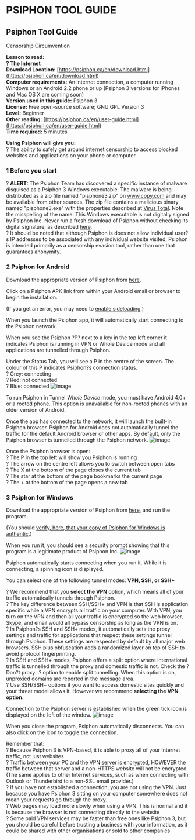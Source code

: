 [Title]: # (Psiphon)
[Difficulty]: # ()
[Order]: # (14)

# PSIPHON TOOL GUIDE

## Psiphon Tool Guide   
Censorship Circumvention 

**Lesson to read:   
? [The Internet](umbrella://lesson/the-internet)**  
**Download Location:** [https://psiphon.ca/en/download.html](https://psiphon.ca/en/download.html)   
**Computer requirements:** An internet connection, a computer running Windows or an Android 2.2 phone or up (Psiphon 3 versions for iPhones and Mac OS X are coming soon)  
**Version used in this guide:** Psiphon 3  
**License:** Free open-source software; GNU GPL Version 3  
**Level:** Beginner  
**Other reading:** [https://psiphon.ca/en/user-guide.html](https://psiphon.ca/en/user-guide.html)  
**Time required:** 5 minutes

**Using Psiphon will give you:**  
? The ability to safely get around internet censorship to access blocked websites and applications on your phone or computer.

### 1 Before you start 

? **ALERT:** The Psiphon Team has discovered a specific instance of malware disguised as a Psiphon 3 Windows executable. The malware is being distributed as a zip file named "pisphone3.zip" on www.copy.com and may be available from other sources. The zip file contains a malicious binary named "pisphone3.exe" with the properties described at [Virus Total](https://www.virustotal.com/en/file/54201e181615c7eb18ee5a5ca3a0b7924cf3097ac5214fbee530741b6a6bc3da/analysis/1372262585/). Note the misspelling of the name. This Windows executable is not digitally signed by Psiphon Inc. Never run a fresh download of Psiphon without checking its digital signature, as described [here](https://psiphon.ca/en.html#is_my_psiphon_3_for_windows_authentic).  
? It should be noted that although Psiphon is does not allow individual user?s IP addresses to be associated with any individual website visited, Psiphon is intended primarily as a censorship evasion tool, rather than one that guarantees anonymity.

### 2 Psiphon for Android

Download the appropriate version of Psiphon from [here](https://psiphon.ca/en/download.html). 

Click on a Psiphon APK link from within your Android email or browser to begin the installation. 

(If you get an error, you may need to [enable sideloading](https://psiphon.ca/en/faq.html#android-enable-sideloading).)

When you launch the Psiphon app, it will automatically start connecting to the Psiphon network.

When you see the Psiphon ?P? next to a key in the top left corner it indicates Psiphon is running in VPN or Whole Device mode and all applications are tunnelled through Psiphon.

Under the Status Tab, you will see a P in the centre of the screen. The colour of this P indicates Psiphon?s connection status.  
? Grey: connecting  
? Red: not connected  
? Blue: connected
![image](tool_psiphon1.png)

To run Psiphon in Tunnel _Whole Device_ mode, you must have Android 4.0+ or a rooted phone. This option is unavailable for non-rooted phones with an older version of Android.

Once the app has connected to the network, it will launch the built-in Psiphon browser. Psiphon for Android does not automatically tunnel the traffic for the default Android browser or other apps. By default, only the Psiphon browser is tunnelled through the Psiphon network.
![image](tool_psiphon2.png)

 Once the Psiphon browser is open:  
? The P in the top left will show you Psiphon is running  
? The arrow on the centre left allows you to switch between open tabs  
? The X at the bottom of the page closes the current tab  
? The star at the bottom of the page bookmarks the current page  
? The + at the bottom of the page opens a new tab

### 3 Psiphon for Windows

Download the appropriate version of Psiphon from [here](https://psiphon.ca/en/download.html), and run the program. 

(You should [verify, here, that your copy of Psiphon for Windows is authentic](https://psiphon.ca/en/faq.html#authentic-windows).)

When you run it, you should see a security prompt showing that this program is a legitimate product of Psiphon Inc.
![image](tool_psiphon3.png)

Psiphon automatically starts connecting when you run it. While it is connecting, a spinning icon is displayed. 

You can select one of the following tunnel modes: **VPN, SSH, or SSH+** 

? We recommend that you **select the VPN** option, which means all of your traffic automatically tunnels through Psiphon.  
? The key difference between SSH/SSH+ and VPN is that SSH is application specific while a VPN encrypts all traffic on your computer. With VPN, you turn on the VPN and then all your traffic is encrypted so the web browser, Skype, and email would all bypass censorship as long as the VPN is on.  
? In Psiphon?s SSH and SSH+ modes, it automatically sets the proxy settings and traffic for applications that respect these settings tunnel through Psiphon. These settings are respected by default by all major web browsers. SSH plus obfuscation adds a randomized layer on top of SSH to avoid protocol fingerprinting.   
? In SSH and SSH+ modes, Psiphon offers a split option where international traffic is tunnelled through the proxy and domestic traffic is not. Check the ?Don?t proxy...? option to enable split tunnelling. When this option is on, unproxied domains are reported in the message area.   
? Use SSH/SSH+ options if you want to access domestic sites quickly and your threat model allows it. However we recommend **selecting the VPN option**.

Connection to the Psiphon server is established when the green tick icon is displayed on the left of the window. 
![image](tool_psiphon4.png)

When you close the program, Psiphon automatically disconnects. You can also click on the icon to toggle the connection.

Remember that:  
? Because Psiphon 3 is VPN-based, it is able to proxy all of your Internet traffic, not just websites  
? Traffic between your PC and the VPN server is encrypted, HOWEVER the traffic between that server and a non-HTTPS website will not be encrypted. (The same applies to other Internet services, such as when connecting with Outlook or Thunderbird to a non-SSL email provider.)  
? If you have not established a connection, you are not using the VPN. Just because you have Psiphon 3 sitting on your computer somewhere does not mean your requests go through the proxy.  
? Web pages may load more slowly when using a VPN. This is normal and it is because the browser is not connecting directly to the website  
? Some paid VPN services may be faster than free ones like Psiphon 3, but you should be careful before trusting a business with your information, as it could be shared with other organisations or sold to other companies